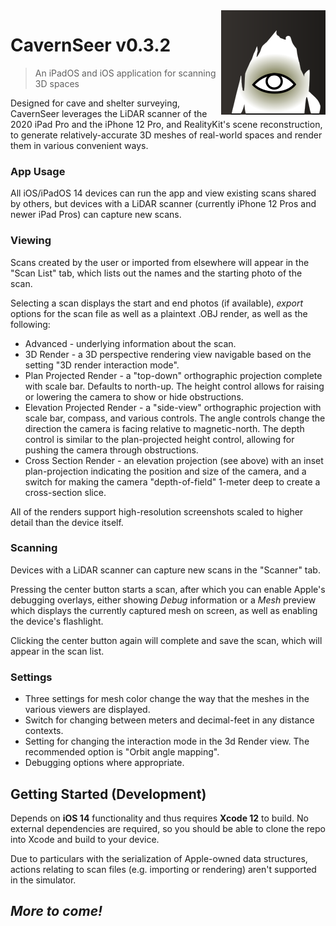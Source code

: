<img src="/docs/icons/icon-167.png" align="right">

#  CavernSeer v0.3.2
> An iPadOS and iOS application for scanning 3D spaces

Designed for cave and shelter surveying, CavernSeer leverages the LiDAR scanner of the 2020 iPad Pro and the iPhone 12 Pro, and RealityKit's scene reconstruction, to generate relatively-accurate 3D meshes of real-world spaces and render them in various convenient ways.

### App Usage ###

All iOS/iPadOS 14 devices can run the app and view existing scans shared by others, but devices with a LiDAR scanner (currently iPhone 12 Pros and newer iPad Pros) can capture new scans.

### Viewing ###

Scans created by the user or imported from elsewhere will appear in the "Scan List" tab, which lists out the names and the starting photo of the scan.

Selecting a scan displays the start and end photos (if available), *export* options for the scan file as well as a plaintext .OBJ render, as well as the following:
 * Advanced - underlying information about the scan.
 * 3D Render - a 3D perspective rendering view navigable based on the setting "3D render interaction mode".
 * Plan Projected Render - a "top-down" orthographic projection complete with scale bar. Defaults to north-up. The height control allows for raising or lowering the camera to show or hide obstructions. 
 * Elevation Projected Render - a "side-view" orthographic projection with scale bar, compass, and various controls. The angle controls change the direction the camera is facing relative to magnetic-north. The depth control is similar to the plan-projected height control, allowing for pushing the camera through obstructions.
 * Cross Section Render - an elevation projection (see above) with an inset plan-projection indicating the position and size of the camera, and a switch for making the camera "depth-of-field" 1-meter deep to create a cross-section slice.

All of the renders support high-resolution screenshots scaled to higher detail than the device itself.

### Scanning ###

Devices with a LiDAR scanner can capture new scans in the "Scanner" tab.

Pressing the center button starts a scan, after which you can enable Apple's debugging overlays, either showing _Debug_ information or a _Mesh_ preview which displays the currently captured mesh on screen, as well as enabling the device's flashlight.

Clicking the center button again will complete and save the scan, which will appear in the scan list.

### Settings ###

 * Three settings for mesh color change the way that the meshes in the various viewers are displayed.
 * Switch for changing between meters and decimal-feet in any distance contexts.
 * Setting for changing the interaction mode in the 3d Render view. The recommended option is "Orbit angle mapping".
 * Debugging options where appropriate.


## Getting Started (Development)

Depends on **iOS 14** functionality and thus requires **Xcode 12** to build.
No external dependencies are required, so you should be able to clone the repo into Xcode and build to your device.

Due to particulars with the serialization of Apple-owned data structures, actions relating to scan files (e.g. importing or rendering) aren't supported in the simulator.

## _More to come!_
